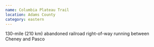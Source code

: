 ```yaml
---
name: Columbia Plateau Trail
location: Adams County
category: eastern
---
```


130-mile (210 km) abandoned railroad right-of-way running between Cheney and Pasco
